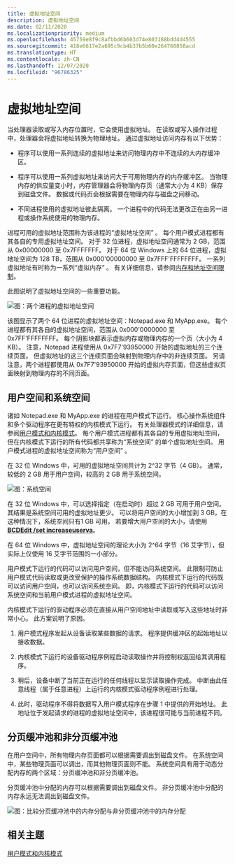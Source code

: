 ```yaml
---
title: 虚拟地址空间
description: 虚拟地址空间
ms.date: 02/11/2020
ms.localizationpriority: medium
ms.openlocfilehash: 45759e8f9c8afbbd6b603d74e803188bdd4d4555
ms.sourcegitcommit: 418e6617e2a695c9cb4b37b5b60e264760858acd
ms.translationtype: HT
ms.contentlocale: zh-CN
ms.lasthandoff: 12/07/2020
ms.locfileid: "96786325"
---
```

# <a name="virtual-address-spaces"></a>虚拟地址空间


当处理器读取或写入内存位置时，它会使用虚拟地址。 在读取或写入操作过程中，处理器会将虚拟地址转换为物理地址。 通过虚拟地址访问内存有以下优势：

-   程序可以使用一系列连续的虚拟地址来访问物理内存中不连续的大内存缓冲区。

-   程序可以使用一系列虚拟地址来访问大于可用物理内存的内存缓冲区。 当物理内存的供应量变小时，内存管理器会将物理内存页（通常大小为 4 KB）保存到磁盘文件。 数据或代码页会根据需要在物理内存与磁盘之间移动。

-   不同进程使用的虚拟地址彼此隔离。 一个进程中的代码无法更改正在由另一进程或操作系统使用的物理内存。

进程可用的虚拟地址范围称为该进程的“虚拟地址空间”  。 每个用户模式进程都有其各自的专用虚拟地址空间。 对于 32 位进程，虚拟地址空间通常为 2 GB，范围从 0x00000000 至 0x7FFFFFFF。 对于 64 位 Windows 上的 64 位进程，虚拟地址空间为 128 TB，范围从 0x000'00000000 至 0x7FFF'FFFFFFFF。 一系列虚拟地址有时称为一系列“虚拟内存”  。 有关详细信息，请参阅[内存和地址空间限制](/windows/win32/memory/memory-limits-for-windows-releases#memory-and-address-space-limits)。

此图说明了虚拟地址空间的一些重要功能。

![图：两个进程的虚拟地址空间](images/virtualaddressspace01.png)

该图显示了两个 64 位进程的虚拟地址空间：Notepad.exe 和 MyApp.exe。 每个进程都有其各自的虚拟地址空间，范围从 0x000'0000000 至 0x7FF'FFFFFFFF。 每个阴影块都表示虚拟内存或物理内存的一个页（大小为 4 KB）。 注意，Notepad 进程使用从 0x7F7'93950000 开始的虚拟地址的三个连续页面。 但虚拟地址的这三个连续页面会映射到物理内存中的非连续页面。 另请注意，两个进程都使用从 0x7F7'93950000 开始的虚拟内存页面，但这些虚拟页面映射到物理内存的不同页面。

## <a name="span-iduser_space_and_system_spacespanspan-iduser_space_and_system_spacespanspan-iduser_space_and_system_spacespanuser-space-and-system-space"></a><span id="User_space_and_system_space"></span><span id="user_space_and_system_space"></span><span id="USER_SPACE_AND_SYSTEM_SPACE"></span>用户空间和系统空间


诸如 Notepad.exe 和 MyApp.exe 的进程在用户模式下运行。 核心操作系统组件和多个驱动程序在更有特权的内核模式下运行。 有关处理器模式的详细信息，请参阅[用户模式和内核模式](user-mode-and-kernel-mode.md)。 每个用户模式进程都有其各自的专用虚拟地址空间，但在内核模式下运行的所有代码都共享称为“系统空间”  的单个虚拟地址空间。 用户模式进程的虚拟地址空间称为“用户空间”  。

在 32 位 Windows 中，可用的虚拟地址空间共计为 2^32 字节（4 GB）。 通常，较低的 2 GB 用于用户空间，较高的 2 GB 用于系统空间。

![图：系统空间](images/virtualaddressspace02.png)

在 32 位 Windows 中，可以选择指定（在启动时）超过 2 GB 可用于用户空间。 其结果是系统空间可用的虚拟地址更少。 可以将用户空间的大小增加到 3 GB，在这种情况下，系统空间只有1 GB 可用。 若要增大用户空间的大小，请使用 [**BCDEdit /set increaseuserva**](../devtest/bcdedit--set.md)。

在 64 位 Windows 中，虚拟地址空间的理论大小为 2^64 字节（16 艾字节），但实际上仅使用 16 艾字节范围的一小部分。

用户模式下运行的代码可以访问用户空间，但不能访问系统空间。 此限制可防止用户模式代码读取或更改受保护的操作系统数据结构。 内核模式下运行的代码既可以访问用户空间，也可以访问系统空间。 即，内核模式下运行的代码可以访问系统空间和当前用户模式进程的虚拟地址空间。

内核模式下运行的驱动程序必须在直接从用户空间地址中读取或写入这些地址时非常小心。 此方案说明了原因。

1.  用户模式程序发起从设备读取某些数据的请求。 程序提供缓冲区的起始地址以接收数据。

2.  内核模式下运行的设备驱动程序例程启动读取操作并将控制权返回给其调用程序。

3.  稍后，设备中断了当前正在运行的任何线程以显示读取操作完成。 中断由此任意线程（属于任意进程）上运行的内核模式驱动程序例程进行处理。
4.  此时，驱动程序不得将数据写入用户模式程序在步骤 1 中提供的开始地址。 此地址位于发起请求的进程的虚拟地址空间中，该进程很可能与当前进程不同。

## <a name="span-idpaged_pool_and_nonpaged_poolspanspan-idpaged_pool_and_nonpaged_poolspanspan-idpaged_pool_and_nonpaged_poolspanpaged-pool-and-nonpaged-pool"></a><span id="Paged_pool_and_Nonpaged_pool"></span><span id="paged_pool_and_nonpaged_pool"></span><span id="PAGED_POOL_AND_NONPAGED_POOL"></span>分页缓冲池和非分页缓冲池


在用户空间中，所有物理内存页面都可以根据需要调出到磁盘文件。 在系统空间中，某些物理页面可以调出，而其他物理页面则不能。 系统空间具有用于动态分配内存的两个区域：分页缓冲池和非分页缓冲池。 

分页缓冲池中分配的内存可以根据需要调出到磁盘文件。 非分页缓冲池中分配的内存永远无法调出到磁盘文件。

![图：比较分页缓冲池中的内存分配与非分页缓冲池中的内存分配](images/virtualaddressspace04.png)

## <a name="span-idrelated_topicsspanrelated-topics"></a><span id="related_topics"></span>相关主题


[用户模式和内核模式](user-mode-and-kernel-mode.md)

 

